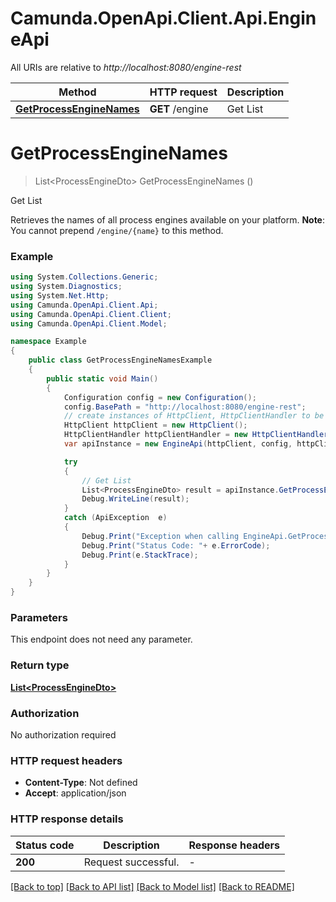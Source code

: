 # Camunda.OpenApi.Client.Api.EngineApi

All URIs are relative to *http://localhost:8080/engine-rest*

Method | HTTP request | Description
------------- | ------------- | -------------
[**GetProcessEngineNames**](EngineApi.md#getprocessenginenames) | **GET** /engine | Get List


<a name="getprocessenginenames"></a>
# **GetProcessEngineNames**
> List&lt;ProcessEngineDto&gt; GetProcessEngineNames ()

Get List

Retrieves the names of all process engines available on your platform. **Note**: You cannot prepend `/engine/{name}` to this method.

### Example
```csharp
using System.Collections.Generic;
using System.Diagnostics;
using System.Net.Http;
using Camunda.OpenApi.Client.Api;
using Camunda.OpenApi.Client.Client;
using Camunda.OpenApi.Client.Model;

namespace Example
{
    public class GetProcessEngineNamesExample
    {
        public static void Main()
        {
            Configuration config = new Configuration();
            config.BasePath = "http://localhost:8080/engine-rest";
            // create instances of HttpClient, HttpClientHandler to be reused later with different Api classes
            HttpClient httpClient = new HttpClient();
            HttpClientHandler httpClientHandler = new HttpClientHandler();
            var apiInstance = new EngineApi(httpClient, config, httpClientHandler);

            try
            {
                // Get List
                List<ProcessEngineDto> result = apiInstance.GetProcessEngineNames();
                Debug.WriteLine(result);
            }
            catch (ApiException  e)
            {
                Debug.Print("Exception when calling EngineApi.GetProcessEngineNames: " + e.Message );
                Debug.Print("Status Code: "+ e.ErrorCode);
                Debug.Print(e.StackTrace);
            }
        }
    }
}
```

### Parameters
This endpoint does not need any parameter.

### Return type

[**List&lt;ProcessEngineDto&gt;**](ProcessEngineDto.md)

### Authorization

No authorization required

### HTTP request headers

 - **Content-Type**: Not defined
 - **Accept**: application/json


### HTTP response details
| Status code | Description | Response headers |
|-------------|-------------|------------------|
| **200** | Request successful. |  -  |

[[Back to top]](#) [[Back to API list]](../README.md#documentation-for-api-endpoints) [[Back to Model list]](../README.md#documentation-for-models) [[Back to README]](../README.md)


